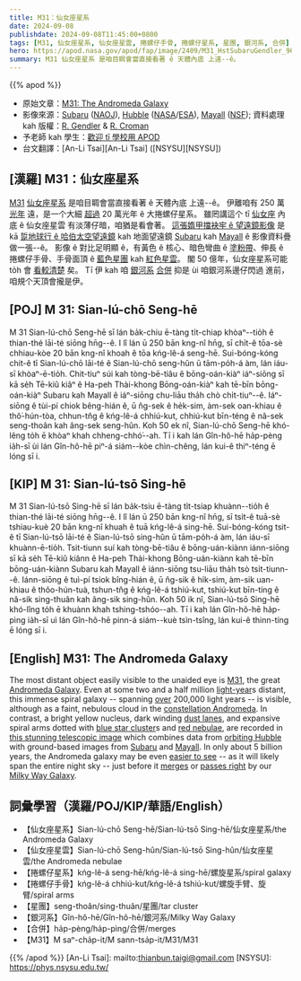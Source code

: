 ```yaml
---
title: M31：仙女座星系
date: 2024-09-08
publishdate: 2024-09-08T11:45:00+0800
tags: [M31, 仙女座星系, 仙女座星雲, 捲螺仔手骨, 捲螺仔星系, 星團, 銀河系, 合併]
hero: https://apod.nasa.gov/apod/fap/image/2409/M31_HstSubaruGendler_960.jpg
summary: M31 仙女座星系 是咱目睭會當直接看著 ê 天體內底 上遠--ê。
---
```


{{% apod %}}

- 原始文章：[M31: The Andromeda Galaxy](https://apod.nasa.gov/apod/ap240908.html)
- 影像來源：[Subaru](https://www.naoj.org/en/about/) ([NAOJ](http://www.naoj.org/)), [Hubble](http://hla.stsci.edu/hla_welcome.html) ([NASA](https://www.nasa.gov/)/[ESA](https://www.esa.int)), [Mayall](https://noirlab.edu/public/programs/kitt-peak-national-observatory/nicholas-mayall-4m-telescope/) ([NSF](https://www.nsf.gov/));
資料處理 kah 版權：[R. Gendler](http://robgendlerastropics.com/Biography2.html) & [R. Croman](https://www.rc-astro.com/about.html)
- 予老師 kah 學生：[歡迎 tī 學校用 APOD](https://apod.nasa.gov/apod/lib/apodclass.html)
- 台文翻譯：[An-Li Tsai][An-Li Tsai] ([NSYSU][NSYSU])

## [漢羅] M31：仙女座星系
[M31][M31] [仙女座星系][Andromeda Galaxy] 是咱目睭會當直接看著 ê 天體內底 上遠--ê。
伊離咱有 250 萬 [光年][light-year] 遠，是一个大細 [超過][over] 20 萬光年 ê 大捲螺仔星系。
雖罔講這个 tī [仙女座][constellation Andromeda] 內底 ê 仙女座星雲 有淡薄仔暗，咱猶是看會著。
[這張媠甲擋袂牢 ê 望遠鏡影像][this stunning telescopic image] 是 kā [踅地球行 ê 哈伯太空望遠鏡][orbiting Hubble] kah 地面望遠鏡 [Subaru][Subaru] kah [Mayall][Mayall] ê 影像資料疊做一張--ê。
影像 ê 對比足明顯 ê，有黃色 ê 核心、暗色彎曲 ê [塗粉帶][dust lanes]、伸長 ê 捲螺仔手骨、手骨面頂 ê [藍色星團][blue star cluster] kah [紅色星雲][red nebulae]。
閣 50 億年，仙女座星系可能 to̍h 會 [看較清楚][easier to see] 矣。
Tī 伊 kah 咱 [銀河系][Milky Way Galaxy] [合併][merges] 抑是 ùi 咱銀河系邊仔閃過 進前，咱規个天頂會攏是伊。

## [POJ] M 31: Sian-lú-chō Seng-hē
M 31 Sian-lú-chō Seng-hē sī lán ba̍k-chiu ē-tàng ti̍t-chiap khòaⁿ--tio̍h ê thian-thé lāi-té siōng hn̄g--ê.
I lî lán ū 250 bān kng-nî hn̄g, sī chi̍t-ê tōa-sè chhiau-kòe 20 bān kng-nî khoah ê tōa kńg-lê-á seng-hē.
Sui-bóng-kóng chit-ê tī Sian-lú-chō lāi-té ê Sian-lú-chō seng-hûn ū tām-po̍h-á àm, lán iáu-sī khòaⁿ-ē-tio̍h.
Chit-tiuⁿ súi kah tòng-bē-tiâu ê bōng-oán-kiàⁿ iáⁿ-siōng sī kā se̍h Tē-kiû kiâⁿ ê Ha-peh Thài-khong Bōng-oán-kiàⁿ kah tē-bīn bōng-oán-kiàⁿ Subaru kah Mayall ê iáⁿ-siōng chu-liāu tha̍h chò chi̍t-tiuⁿ--ê.
Iáⁿ-siōng ê tùi-pí chiok bêng-hián ê, ū n̂g-sek ê he̍k-sim, àm-sek oan-khiau ê thô͘-hún-tòa, chhun-tn̂g ê kńg-lê-á chhiú-kut, chhiú-kut bīn-téng ê nâ-sek seng-thoân kah âng-sek seng-hûn.
Koh 50 ek nî, Sian-lú-chō Seng-hē khó-lêng to̍h ē khòaⁿ khah chheng-chhó͘--ah.
Tī i kah lán Gîn-hô-hē ha̍p-pèng ia̍h-sī ùi lán Gîn-hô-hē piⁿ-á siám--kòe chìn-chêng, lán kui-ê thiⁿ-téng ē lóng sī i.

## [KIP] M 31: Sian-lú-tsō Sing-hē
M 31 Sian-lú-tsō Sing-hē sī lán ba̍k-tsiu ē-tàng ti̍t-tsiap khuànn--tio̍h ê thian-thé lāi-té siōng hn̄g--ê.
I lî lán ū 250 bān kng-nî hn̄g, sī tsi̍t-ê tuā-sè tshiau-kuè 20 bān kng-nî khuah ê tuā kńg-lê-á sing-hē.
Sui-bóng-kóng tsit-ê tī Sian-lú-tsō lāi-té ê Sian-lú-tsō sing-hûn ū tām-po̍h-á àm, lán iáu-sī khuànn-ē-tio̍h.
Tsit-tiunn suí kah tòng-bē-tiâu ê bōng-uán-kiànn iánn-siōng sī kā se̍h Tē-kiû kiânn ê Ha-peh Thài-khong Bōng-uán-kiànn kah tē-bīn bōng-uán-kiànn Subaru kah Mayall ê iánn-siōng tsu-liāu tha̍h tsò tsi̍t-tiunn--ê.
Iánn-siōng ê tuì-pí tsiok bîng-hián ê, ū n̂g-sik ê hi̍k-sim, àm-sik uan-khiau ê thôo-hún-tuà, tshun-tn̂g ê kńg-lê-á tshiú-kut, tshiú-kut bīn-tíng ê nâ-sik sing-thuân kah âng-sik sing-hûn.
Koh 50 ik nî, Sian-lú-tsō Sing-hē khó-lîng to̍h ē khuànn khah tshing-tshóo--ah.
Tī i kah lán Gîn-hô-hē ha̍p-pìng ia̍h-sī uì lán Gîn-hô-hē pinn-á siám--kuè tsìn-tsîng, lán kui-ê thinn-tíng ē lóng sī i.

## [English] M31: The Andromeda Galaxy
The most distant object easily visible to the unaided eye is [M31][M31], the great [Andromeda Galaxy][Andromeda Galaxy].
Even at some two and a half million [light-year][light-year]s distant, this immense spiral galaxy -- spanning [over][over] 200,000 light years -- is visible, although as a faint, nebulous cloud in the [constellation Andromeda][constellation Andromeda].
In contrast, a bright yellow nucleus, dark winding [dust lanes][dust lanes], and expansive spiral arms dotted with [blue star cluster][blue star cluster]s and [red nebulae][red nebulae], are recorded in [this stunning telescopic image][this stunning telescopic image] which combines data from [orbiting Hubble][orbiting Hubble] with ground-based images from [Subaru][Subaru] and [Mayall][Mayall].
In only about 5 billion years, the Andromeda galaxy may be even [easier to see][easier to see] -- as it will likely span the entire night sky -- just before it [merges][merges] or [passes right][passes right] by our [Milky Way Galaxy][Milky Way Galaxy].

## 詞彙學習（漢羅/POJ/KIP/華語/English）
- 【仙女座星系】Sian-lú-chō Seng-hē/Sian-lú-tsō Sing-hē/仙女座星系/the Andromeda Galaxy
- 【仙女座星雲】Sian-lú-chō Seng-hûn/Sian-lú-tsō Sing-hûn/仙女座星雲/the Andromeda nebulae
- 【捲螺仔星系】kńg-lê-á seng-hē/kńg-lê-á sing-hē/螺旋星系/spiral galaxy
- 【捲螺仔手骨】kńg-lê-á chhiú-kut/kńg-lê-á tshiú-kut/螺旋手臂、旋臂/spiral arms
- 【星團】seng-thoân/sing-thuân/星團/tar cluster
- 【銀河系】Gîn-hô-hē/Gîn-hô-hē/銀河系/Milky Way Galaxy
- 【合併】ha̍p-pèng/ha̍p-pìng/合併/merges
- 【M31】M saⁿ-cha̍p-it/M sann-tsa̍p-it/M31/M31

{{% /apod %}}
[An-Li Tsai]: mailto:thianbun.taigi@gmail.com
[NSYSU]: https://phys.nsysu.edu.tw/

[copyright]: https://apod.nasa.gov/apod/fap/lib/about_apod.html#srapply
[License3]: https://creativecommons.org/licenses/by/3.0/
[License2]:https://creativecommons.org/licenses/by-nc-nd/2.0/

[M31]:https://en.wikipedia.org/wiki/Andromeda_Galaxy
[Andromeda Galaxy]:https://science.nasa.gov/mission/hubble/science/explore-the-night-sky/hubble-messier-catalog/messier-31/
[light-year]:https://spaceplace.nasa.gov/light-year/en/
[over]:https://apod.nasa.gov/apod/ap061228.html
[constellation Andromeda]:http://www.hawastsoc.org/deepsky/and/index.html
[dust lanes]:https://apod.nasa.gov/apod/ap220117.html
[blue star cluster]:https://apod.nasa.gov/apod/ap211124.html
[red nebulae]:https://apod.nasa.gov/apod/ap210214.html
[this stunning telescopic image]:http://www.robgendlerastropics.com/M31-HST-Subaru-NOAO-RC.html
[orbiting Hubble]:https://science.nasa.gov/mission/hubble/overview/about-hubble/
[Subaru]:https://subarutelescope.org/en/
[Mayall]:https://noirlab.edu/public/programs/kitt-peak-national-observatory/nicholas-mayall-4m-telescope/
[easier to see]:https://wallpaperaccess.com/full/621501.jpg
[merges]:https://apod.nasa.gov/apod/ap220606.html
[passes right]:https://www.science.org/content/article/milky-way-may-escape-fated-collision-andromeda-galaxy
[Milky Way Galaxy]:https://imagine.gsfc.nasa.gov/science/objects/milkyway1.html

